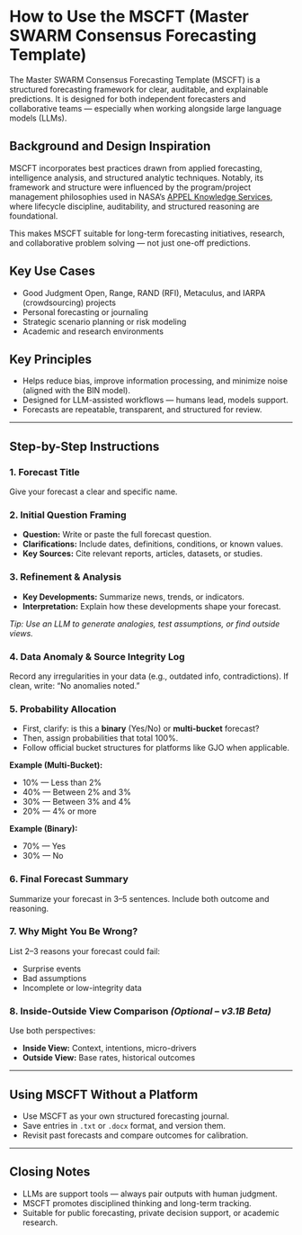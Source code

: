 # How to Use the MSCFT (Master SWARM Consensus Forecasting Template)

The Master SWARM Consensus Forecasting Template (MSCFT) is a structured forecasting framework for clear, auditable, and explainable predictions. It is designed for both independent forecasters and collaborative teams — especially when working alongside large language models (LLMs).

## Background and Design Inspiration

MSCFT incorporates best practices drawn from applied forecasting, intelligence analysis, and structured analytic techniques. Notably, its framework and structure were influenced by the program/project management philosophies used in NASA’s [APPEL Knowledge Services](https://appel.nasa.gov/program-project-management/), where lifecycle discipline, auditability, and structured reasoning are foundational.

This makes MSCFT suitable for long-term forecasting initiatives, research, and collaborative problem solving — not just one-off predictions.

## Key Use Cases

* Good Judgment Open, Range, RAND (RFI), Metaculus, and IARPA (crowdsourcing) projects
* Personal forecasting or journaling
* Strategic scenario planning or risk modeling
* Academic and research environments

## Key Principles

* Helps reduce bias, improve information processing, and minimize noise (aligned with the BIN model).
* Designed for LLM-assisted workflows — humans lead, models support.
* Forecasts are repeatable, transparent, and structured for review.

---

## Step-by-Step Instructions

### 1. Forecast Title

Give your forecast a clear and specific name.

### 2. Initial Question Framing

* **Question:** Write or paste the full forecast question.
* **Clarifications:** Include dates, definitions, conditions, or known values.
* **Key Sources:** Cite relevant reports, articles, datasets, or studies.

### 3. Refinement & Analysis

* **Key Developments:** Summarize news, trends, or indicators.
* **Interpretation:** Explain how these developments shape your forecast.

*Tip: Use an LLM to generate analogies, test assumptions, or find outside views.*

### 4. Data Anomaly & Source Integrity Log

Record any irregularities in your data (e.g., outdated info, contradictions).
If clean, write: “No anomalies noted.”

### 5. Probability Allocation

* First, clarify: is this a **binary** (Yes/No) or **multi-bucket** forecast?
* Then, assign probabilities that total 100%.
* Follow official bucket structures for platforms like GJO when applicable.

**Example (Multi-Bucket):**

* 10% — Less than 2%
* 40% — Between 2% and 3%
* 30% — Between 3% and 4%
* 20% — 4% or more

**Example (Binary):**

* 70% — Yes
* 30% — No

### 6. Final Forecast Summary

Summarize your forecast in 3–5 sentences. Include both outcome and reasoning.

### 7. Why Might You Be Wrong?

List 2–3 reasons your forecast could fail:

* Surprise events
* Bad assumptions
* Incomplete or low-integrity data

### 8. Inside-Outside View Comparison *(Optional – v3.1B Beta)*

Use both perspectives:

* **Inside View:** Context, intentions, micro-drivers
* **Outside View:** Base rates, historical outcomes

---

## Using MSCFT Without a Platform

* Use MSCFT as your own structured forecasting journal.
* Save entries in `.txt` or `.docx` format, and version them.
* Revisit past forecasts and compare outcomes for calibration.

---

## Closing Notes

* LLMs are support tools — always pair outputs with human judgment.
* MSCFT promotes disciplined thinking and long-term tracking.
* Suitable for public forecasting, private decision support, or academic research.


